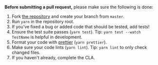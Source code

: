 **Before submitting a pull request,** please make sure the following is done:

1. Fork [the repository]() and create your branch from `master`.
2. Run `yarn` in the repository root.
3. If you've fixed a bug or added code that should be tested, add tests!
4. Ensure the test suite passes (`yarn test`). Tip: `yarn test --watch TestName` is helpful in development.
5. Format your code with [prettier](https://github.com/prettier/prettier) (`yarn prettier`).
6. Make sure your code lints (`yarn lint`). Tip: `yarn lint` to only check changed files.
7. If you haven't already, complete the CLA.
